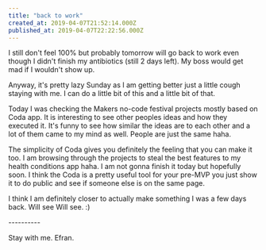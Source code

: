 ```yaml
---
title: "back to work"
created_at: 2019-04-07T21:52:14.000Z
published_at: 2019-04-07T22:22:56.000Z
---
```

I still don't feel 100% but probably tomorrow will go back to work even though I didn't finish my antibiotics (still 2 days left). My boss would get mad if I wouldn't show up. 

Anyway, it's pretty lazy Sunday as I am getting better just a little cough staying with me. I can do a little bit of this and a little bit of that. 

Today I was checking the Makers no-code festival projects mostly based on Coda app. It is interesting to see other peoples ideas and how they executed it. It's funny to see how similar the ideas are to each other and a lot of them came to my mind as well. People are just the same haha. 

The simplicity of Coda gives you definitely the feeling that you can make it too. I am browsing through the projects to steal the best features to my health conditions app haha. I am not gonna finish it today but hopefully soon. I think the Coda is a pretty useful tool for your pre-MVP you just show it to do public and see if someone else is on the same page.

I think I am definitely closer to actually make something I was a few days back. Will see Will see. :)

\----------

Stay with me. Efran.
